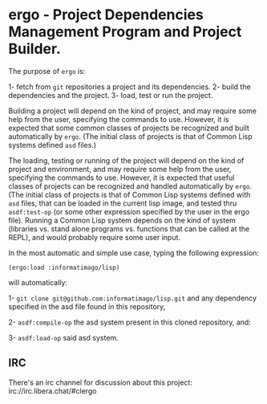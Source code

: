 # ergo - Project Dependencies Management Program and Project Builder.

The purpose of `ergo` is:

1- fetch from `git` repositories a project and its dependencies.
2- build the dependencies and the project.
3- load, test or run the project.

Building a project will depend on the kind of project, and may require
some help from the user, specifying the commands to use.  However, it
is expected that some common classes of projects be recognized and
built automatically by `ergo`.  (The initial class of projects is that
of Common Lisp systems defined `asd` files.)

The loading, testing or running of the project will depend on the kind
of project and environment, and may require some help from the user,
specifying the commands to use.  However, it is expected that useful
classes of projects can be recognized and handled automatically by
`ergo`. (The initial class of projects is that of Common Lisp systems
defined with `asd` files, that can be loaded in the current lisp
image, and tested thru `asdf:test-op` (or some other expression
specified by the user in the ergo file).  Running a Common Lisp system
depends on the kind of system (libraries vs. stand alone programs
vs. functions that can be called at the REPL), and would probably
require some user input.


In the most automatic and simple use case, typing the following expression:

```
(ergo:load :informatimago/lisp)
```

will automatically:

1- `git clone git@github.com:informatimago/lisp.git` and any
   dependency specified in the asd file found in this repository,

2- `asdf:compile-op` the asd system present in this cloned repository,
   and:

3- `asdf:load-op` said asd system.

## IRC

There's an irc channel for discussion about this project: irc://irc.libera.chat/#clergo
